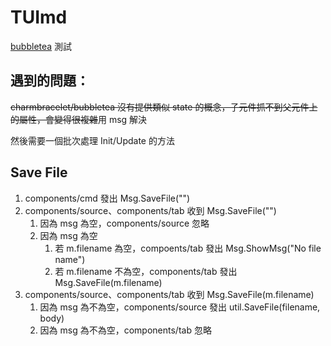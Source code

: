 # TUImd

[bubbletea](https://github.com/charmbracelet/bubbletea) 測試

## 遇到的問題：
~~charmbracelet/bubbletea 沒有提供類似 state 的概念，子元件抓不到父元件上的屬性，會變得很複雜~~用 msg 解決

然後需要一個批次處理 Init/Update 的方法

## Save File
1. components/cmd 發出 Msg.SaveFile("")
2. components/source、components/tab 收到 Msg.SaveFile("")
	1. 因為 msg 為空，components/source 忽略
	2. 因為 msg 為空
		1. 若 m.filename 為空，compoents/tab 發出 Msg.ShowMsg("No file name")
		2. 若 m.filename 不為空，components/tab 發出 Msg.SaveFile(m.filename)
3. components/source、components/tab 收到 Msg.SaveFile(m.filename)
	1. 因為 msg 為不為空，components/source 發出 util.SaveFile(filename, body)
	2. 因為 msg 為不為空，components/tab 忽略
